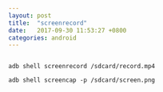 ```yaml
---
layout: post
title:  "screenrecord"
date:   2017-09-30 11:53:27 +0800
categories: android
---
```



```

adb shell screenrecord /sdcard/record.mp4

adb shell screencap -p /sdcard/screen.png

```






